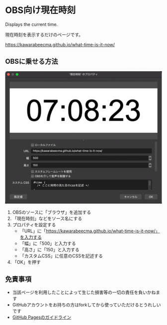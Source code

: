 # OBS向け現在時刻

Displays the current time.

現在時刻を表示するだけのページです。

<https://kawarabeecma.github.io/what-time-is-it-now/>

## OBSに乗せる方法

![](./obs.png)

1. OBSのソースに「ブラウザ」を追加する
2. 「現在時刻」などをソース名にする
3. プロパティを設定する
    - 「URL」に「https://kawarabeecma.github.io/what-time-is-it-now/」を入力する
    - 「幅」に「500」と入力する
    - 「高さ」に「150」と入力する
    - 「カスタムCSS」に任意のCSSを記述する
4. 「OK」を押す

## 免責事項

- 当該ページを利用したことによって生じた損害等の一切の責任を負いかねます
- GitHubアカウントをお持ちの方はforkしてから使っていただけるとうれしいです
- [GitHub Pagesのガイドライン](https://docs.github.com/ja/pages/getting-started-with-github-pages/about-github-pages)
